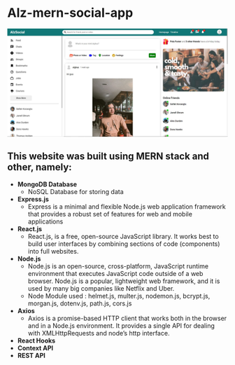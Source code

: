 # Alz-mern-social-app
![Social Media Image](https://github.com/AlghazHernanda/Alz-mern-social-app/blob/main/client/social-media-feed.JPG?raw=true)
## This website was built using MERN stack and other, namely:
- **MongoDB Database**
   - NoSQL Database for storing data
- **Express.js** 
   - Express is a minimal and flexible Node.js web application framework that provides a robust set of features for web and mobile applications
- **React.js**
   - React.js, is a free, open-source JavaScript library. It works best to build user interfaces by combining sections of code (components) into full websites. 
- **Node.js**
   - Node.js is an open-source, cross-platform, JavaScript runtime environment that executes JavaScript code outside of a web browser. Node.js is a popular, lightweight web          framework, and it is used by many big companies like Netflix and Uber.
   - Node Module used : helmet.js, multer.js, nodemon.js, bcrypt.js, morgan.js, dotenv.js, path.js, cors.js
- **Axios**
   - Axios is a promise-based HTTP client that works both in the browser and in a Node.js environment. It provides a single API for dealing with XMLHttpRequests and node’s http      interface.
- **React Hooks**
- **Context API**
- **REST API**

 


